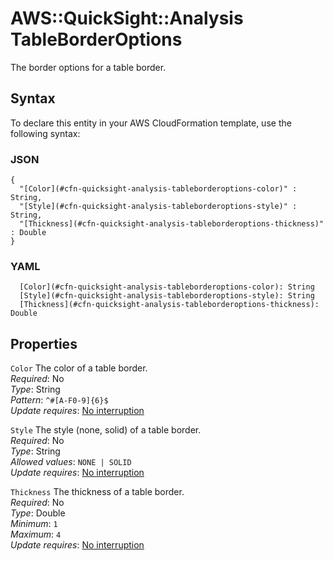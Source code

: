 # AWS::QuickSight::Analysis TableBorderOptions<a name="aws-properties-quicksight-analysis-tableborderoptions"></a>

The border options for a table border\.

## Syntax<a name="aws-properties-quicksight-analysis-tableborderoptions-syntax"></a>

To declare this entity in your AWS CloudFormation template, use the following syntax:

### JSON<a name="aws-properties-quicksight-analysis-tableborderoptions-syntax.json"></a>

```
{
  "[Color](#cfn-quicksight-analysis-tableborderoptions-color)" : String,
  "[Style](#cfn-quicksight-analysis-tableborderoptions-style)" : String,
  "[Thickness](#cfn-quicksight-analysis-tableborderoptions-thickness)" : Double
}
```

### YAML<a name="aws-properties-quicksight-analysis-tableborderoptions-syntax.yaml"></a>

```
  [Color](#cfn-quicksight-analysis-tableborderoptions-color): String
  [Style](#cfn-quicksight-analysis-tableborderoptions-style): String
  [Thickness](#cfn-quicksight-analysis-tableborderoptions-thickness): Double
```

## Properties<a name="aws-properties-quicksight-analysis-tableborderoptions-properties"></a>

`Color`  <a name="cfn-quicksight-analysis-tableborderoptions-color"></a>
The color of a table border\.  
*Required*: No  
*Type*: String  
*Pattern*: `^#[A-F0-9]{6}$`  
*Update requires*: [No interruption](https://docs.aws.amazon.com/AWSCloudFormation/latest/UserGuide/using-cfn-updating-stacks-update-behaviors.html#update-no-interrupt)

`Style`  <a name="cfn-quicksight-analysis-tableborderoptions-style"></a>
The style \(none, solid\) of a table border\.  
*Required*: No  
*Type*: String  
*Allowed values*: `NONE | SOLID`  
*Update requires*: [No interruption](https://docs.aws.amazon.com/AWSCloudFormation/latest/UserGuide/using-cfn-updating-stacks-update-behaviors.html#update-no-interrupt)

`Thickness`  <a name="cfn-quicksight-analysis-tableborderoptions-thickness"></a>
The thickness of a table border\.  
*Required*: No  
*Type*: Double  
*Minimum*: `1`  
*Maximum*: `4`  
*Update requires*: [No interruption](https://docs.aws.amazon.com/AWSCloudFormation/latest/UserGuide/using-cfn-updating-stacks-update-behaviors.html#update-no-interrupt)